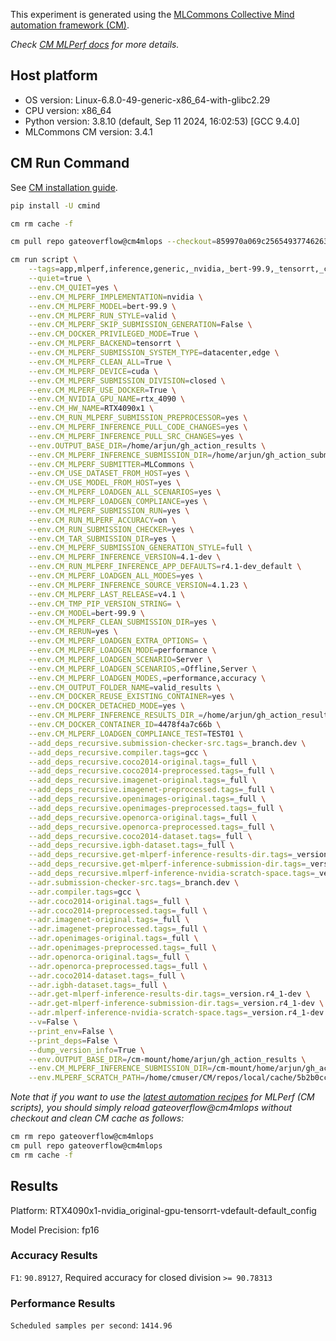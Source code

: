 This experiment is generated using the [MLCommons Collective Mind automation framework (CM)](https://github.com/mlcommons/cm4mlops).

*Check [CM MLPerf docs](https://docs.mlcommons.org/inference) for more details.*

## Host platform

* OS version: Linux-6.8.0-49-generic-x86_64-with-glibc2.29
* CPU version: x86_64
* Python version: 3.8.10 (default, Sep 11 2024, 16:02:53) 
[GCC 9.4.0]
* MLCommons CM version: 3.4.1

## CM Run Command

See [CM installation guide](https://docs.mlcommons.org/inference/install/).

```bash
pip install -U cmind

cm rm cache -f

cm pull repo gateoverflow@cm4mlops --checkout=859970a069c2565493774626345588818606750d

cm run script \
	--tags=app,mlperf,inference,generic,_nvidia,_bert-99.9,_tensorrt,_cuda,_valid,_r4.1-dev_default,_server \
	--quiet=true \
	--env.CM_QUIET=yes \
	--env.CM_MLPERF_IMPLEMENTATION=nvidia \
	--env.CM_MLPERF_MODEL=bert-99.9 \
	--env.CM_MLPERF_RUN_STYLE=valid \
	--env.CM_MLPERF_SKIP_SUBMISSION_GENERATION=False \
	--env.CM_DOCKER_PRIVILEGED_MODE=True \
	--env.CM_MLPERF_BACKEND=tensorrt \
	--env.CM_MLPERF_SUBMISSION_SYSTEM_TYPE=datacenter,edge \
	--env.CM_MLPERF_CLEAN_ALL=True \
	--env.CM_MLPERF_DEVICE=cuda \
	--env.CM_MLPERF_SUBMISSION_DIVISION=closed \
	--env.CM_MLPERF_USE_DOCKER=True \
	--env.CM_NVIDIA_GPU_NAME=rtx_4090 \
	--env.CM_HW_NAME=RTX4090x1 \
	--env.CM_RUN_MLPERF_SUBMISSION_PREPROCESSOR=yes \
	--env.CM_MLPERF_INFERENCE_PULL_CODE_CHANGES=yes \
	--env.CM_MLPERF_INFERENCE_PULL_SRC_CHANGES=yes \
	--env.OUTPUT_BASE_DIR=/home/arjun/gh_action_results \
	--env.CM_MLPERF_INFERENCE_SUBMISSION_DIR=/home/arjun/gh_action_submissions \
	--env.CM_MLPERF_SUBMITTER=MLCommons \
	--env.CM_USE_DATASET_FROM_HOST=yes \
	--env.CM_USE_MODEL_FROM_HOST=yes \
	--env.CM_MLPERF_LOADGEN_ALL_SCENARIOS=yes \
	--env.CM_MLPERF_LOADGEN_COMPLIANCE=yes \
	--env.CM_MLPERF_SUBMISSION_RUN=yes \
	--env.CM_RUN_MLPERF_ACCURACY=on \
	--env.CM_RUN_SUBMISSION_CHECKER=yes \
	--env.CM_TAR_SUBMISSION_DIR=yes \
	--env.CM_MLPERF_SUBMISSION_GENERATION_STYLE=full \
	--env.CM_MLPERF_INFERENCE_VERSION=4.1-dev \
	--env.CM_RUN_MLPERF_INFERENCE_APP_DEFAULTS=r4.1-dev_default \
	--env.CM_MLPERF_LOADGEN_ALL_MODES=yes \
	--env.CM_MLPERF_INFERENCE_SOURCE_VERSION=4.1.23 \
	--env.CM_MLPERF_LAST_RELEASE=v4.1 \
	--env.CM_TMP_PIP_VERSION_STRING= \
	--env.CM_MODEL=bert-99.9 \
	--env.CM_MLPERF_CLEAN_SUBMISSION_DIR=yes \
	--env.CM_RERUN=yes \
	--env.CM_MLPERF_LOADGEN_EXTRA_OPTIONS= \
	--env.CM_MLPERF_LOADGEN_MODE=performance \
	--env.CM_MLPERF_LOADGEN_SCENARIO=Server \
	--env.CM_MLPERF_LOADGEN_SCENARIOS,=Offline,Server \
	--env.CM_MLPERF_LOADGEN_MODES,=performance,accuracy \
	--env.CM_OUTPUT_FOLDER_NAME=valid_results \
	--env.CM_DOCKER_REUSE_EXISTING_CONTAINER=yes \
	--env.CM_DOCKER_DETACHED_MODE=yes \
	--env.CM_MLPERF_INFERENCE_RESULTS_DIR_=/home/arjun/gh_action_results/valid_results \
	--env.CM_DOCKER_CONTAINER_ID=4478f4a7c66b \
	--env.CM_MLPERF_LOADGEN_COMPLIANCE_TEST=TEST01 \
	--add_deps_recursive.submission-checker-src.tags=_branch.dev \
	--add_deps_recursive.compiler.tags=gcc \
	--add_deps_recursive.coco2014-original.tags=_full \
	--add_deps_recursive.coco2014-preprocessed.tags=_full \
	--add_deps_recursive.imagenet-original.tags=_full \
	--add_deps_recursive.imagenet-preprocessed.tags=_full \
	--add_deps_recursive.openimages-original.tags=_full \
	--add_deps_recursive.openimages-preprocessed.tags=_full \
	--add_deps_recursive.openorca-original.tags=_full \
	--add_deps_recursive.openorca-preprocessed.tags=_full \
	--add_deps_recursive.coco2014-dataset.tags=_full \
	--add_deps_recursive.igbh-dataset.tags=_full \
	--add_deps_recursive.get-mlperf-inference-results-dir.tags=_version.r4_1-dev \
	--add_deps_recursive.get-mlperf-inference-submission-dir.tags=_version.r4_1-dev \
	--add_deps_recursive.mlperf-inference-nvidia-scratch-space.tags=_version.r4_1-dev \
	--adr.submission-checker-src.tags=_branch.dev \
	--adr.compiler.tags=gcc \
	--adr.coco2014-original.tags=_full \
	--adr.coco2014-preprocessed.tags=_full \
	--adr.imagenet-original.tags=_full \
	--adr.imagenet-preprocessed.tags=_full \
	--adr.openimages-original.tags=_full \
	--adr.openimages-preprocessed.tags=_full \
	--adr.openorca-original.tags=_full \
	--adr.openorca-preprocessed.tags=_full \
	--adr.coco2014-dataset.tags=_full \
	--adr.igbh-dataset.tags=_full \
	--adr.get-mlperf-inference-results-dir.tags=_version.r4_1-dev \
	--adr.get-mlperf-inference-submission-dir.tags=_version.r4_1-dev \
	--adr.mlperf-inference-nvidia-scratch-space.tags=_version.r4_1-dev \
	--v=False \
	--print_env=False \
	--print_deps=False \
	--dump_version_info=True \
	--env.OUTPUT_BASE_DIR=/cm-mount/home/arjun/gh_action_results \
	--env.CM_MLPERF_INFERENCE_SUBMISSION_DIR=/cm-mount/home/arjun/gh_action_submissions \
	--env.MLPERF_SCRATCH_PATH=/home/cmuser/CM/repos/local/cache/5b2b0cc913a4453a
```
*Note that if you want to use the [latest automation recipes](https://docs.mlcommons.org/inference) for MLPerf (CM scripts),
 you should simply reload gateoverflow@cm4mlops without checkout and clean CM cache as follows:*

```bash
cm rm repo gateoverflow@cm4mlops
cm pull repo gateoverflow@cm4mlops
cm rm cache -f

```

## Results

Platform: RTX4090x1-nvidia_original-gpu-tensorrt-vdefault-default_config

Model Precision: fp16

### Accuracy Results 
`F1`: `90.89127`, Required accuracy for closed division `>= 90.78313`

### Performance Results 
`Scheduled samples per second`: `1414.96`
